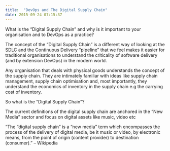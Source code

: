 ```yaml
---
title:  "DevOps and The Digital Supply Chain"
date: 2015-09-24 07:15:37
---
```


What is the “Digital Supply Chain” and why is it important to your organisation and to DevOps as a practice?

The concept of the “Digital Supply Chain” is a different way of looking at the SDLC and the Continuous Delivery “pipeline” that we feel makes it easier for traditional organisations to understand the criticality of software delivery (and by extension DevOps) in the modern world.

Any organisation that deals with physical goods understands the concept of the supply chain. They are intimately familiar with ideas like supply chain management, supply chain optimisation and, most importantly, they understand the economics of inventory in the supply chain e.g the carrying cost of inventory.


So what is the “Digital Supply Chain”?

The current definitions of the digital supply chain are anchored in the “New Media” sector and focus on digital assets like music, video etc

“The “digital supply chain” is a “new media” term which encompasses the process of the delivery of digital media, be it music or video, by electronic means, from the point of origin (content provider) to destination (consumer).” – Wikipedia
